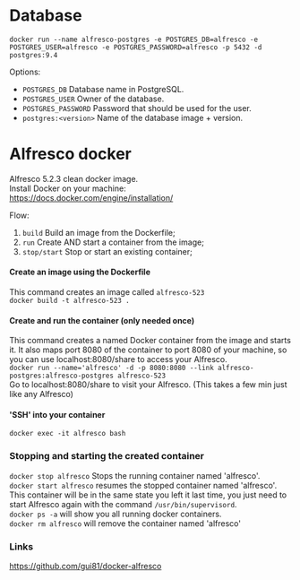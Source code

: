 # Database
`docker run --name alfresco-postgres -e POSTGRES_DB=alfresco -e POSTGRES_USER=alfresco -e POSTGRES_PASSWORD=alfresco -p 5432 -d postgres:9.4`

Options:
* `POSTGRES_DB` Database name in PostgreSQL.
* `POSTGRES_USER` Owner of the database.
* `POSTGRES_PASSWORD` Password that should be used for the user.
* `postgres:<version>` Name of the database image + version.

# Alfresco docker
Alfresco 5.2.3 clean docker image.  
Install Docker on your machine:  
https://docs.docker.com/engine/installation/

Flow:   
1. `build` Build an image from the Dockerfile;   
2. `run` Create AND start a container from the image;   
3. `stop/start` Stop or start an existing container;

#### Create an image using the Dockerfile
This command creates an image called `alfresco-523`  
`docker build -t alfresco-523 .`

#### Create and run the container (only needed once)
This command creates a named Docker container from the image and starts it. It also maps port 8080 of the container to port 8080 of your machine, so you can use localhost:8080/share to access your Alfresco.  
`docker run --name='alfresco' -d -p 8080:8080 --link alfresco-postgres:alfresco-postgres alfresco-523`  
Go to localhost:8080/share to visit your Alfresco. (This takes a few min just like any Alfresco)

#### 'SSH' into your container
`docker exec -it alfresco bash`

### Stopping and starting the created container
`docker stop alfresco` Stops the running container named 'alfresco'.  
`docker start alfresco` resumes the stopped container named 'alfresco'. This container will be in the same state you left it last time, you just need to start Alfresco again with the command `/usr/bin/supervisord`.  
`docker ps -a` will show you all running docker containers.  
`docker rm alfresco` will remove the container named 'alfresco'

### Links
https://github.com/gui81/docker-alfresco

